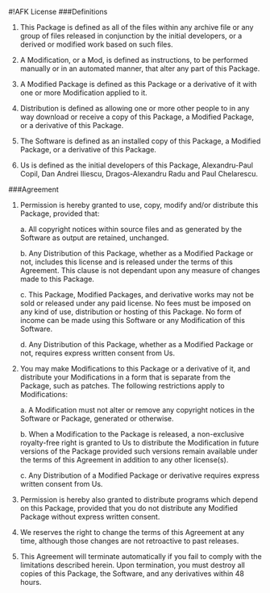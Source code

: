 #!AFK License
###Definitions

 1. This Package is defined as all of the files within any archive
    file or any group of files released in conjunction by the initial 
    developers, or a derived or modified work based on
    such files.

 2. A Modification, or a Mod, is defined as instructions, to be
    performed manually or in an automated manner, that alter any part
    of this Package.

 3. A Modified Package is defined as this Package or a derivative of
    it with one or more Modification applied to it.

 4. Distribution is defined as allowing one or more other people to in
    any way download or receive a copy of this Package, a Modified
    Package, or a derivative of this Package.

 5. The Software is defined as an installed copy of this Package, a
    Modified Package, or a derivative of this Package.

 6. Us is defined as the initial developers of this Package,
    Alexandru-Paul Copil, Dan Andrei Iliescu, Dragos-Alexandru Radu and
    Paul Chelarescu.
    
###Agreement

 1. Permission is hereby granted to use, copy, modify and/or
    distribute this Package, provided that:

    a. All copyright notices within source files and as generated by
       the Software as output are retained, unchanged.

    b. Any Distribution of this Package, whether as a Modified Package
       or not, includes this license and is released under the terms
       of this Agreement. This clause is not dependant upon any
       measure of changes made to this Package.

    c. This Package, Modified Packages, and derivative works may not
       be sold or released under any paid license. No fees must be 
       imposed on any kind of use, distribution or hosting of this Package.
       No form of income can be made using this Software or any Modification
       of this Software.

     d. Any Distribution of this Package, whether as a Modified
        Package or not, requires express written consent from Us.

 2. You may make Modifications to this Package or a derivative of it,
    and distribute your Modifications in a form that is separate from
    the Package, such as patches. The following restrictions apply to
    Modifications:

     a. A Modification must not alter or remove any copyright notices
        in the Software or Package, generated or otherwise.

     b. When a Modification to the Package is released, a
        non-exclusive royalty-free right is granted to Us
        to distribute the Modification in future versions of the
        Package provided such versions remain available under the
        terms of this Agreement in addition to any other license(s).

     c. Any Distribution of a Modified Package or derivative requires
        express written consent from Us.

 3. Permission is hereby also granted to distribute programs which
    depend on this Package, provided that you do not distribute any
    Modified Package without express written consent.

 4. We reserves the right to change the terms of this Agreement at any 
    time, although those changes are not retroactive
    to past releases.

 5. This Agreement will terminate automatically if you fail to comply
    with the limitations described herein. Upon termination, you must
    destroy all copies of this Package, the Software, and any
    derivatives within 48 hours.
